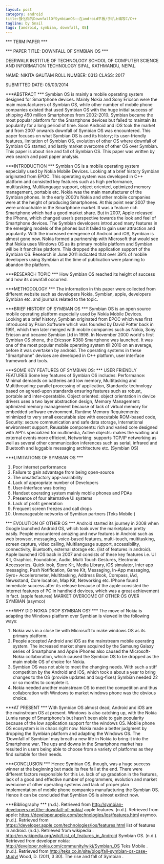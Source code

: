 ```yaml
---
layout: post
category: android
title:强化你的DownfallOfSymbianOS——在android平板/手机上编写C/C++
tagline: by Snail
tags: [android, symbian, downfall, OS]
---
```

 *** TERM PAPER *** 


*** PAPER TITLE: DOWNFALL OF SYMBIAN OS ***



DEERWALK INSTITUE OF TECHNOLOGY
SCHOOL OF COMPUTER SCIENCE AND INFORMATION TECHNOLOGY
SIFAL, KATHMANDU, NEPAL.


NAME: NIKITA GAUTAM
ROLL NUMBER: 0313 
CLASS: 2017
	




SUBMITTED DATE: 05/03/2014


 ***ABSTRACT ***
Symbian OS is mainly a mobile operating system designed for Smartphone devices. Mainly Nokia and Sony Ericson were the main manufacturers of Symbian OS, while other number of mobile phone companies existed that used Symbian OS with the huge initial success of shipping 450 million Smartphones from 2002-2010. Symbian became the most popular platform for the Smartphone devices but failed to maintain its popularity for a long period of time. Soon Android and iOS took the market and from 2007 onwards downfall of Symbian OS was encountered. This paper focuses on what Symbian OS is and its history; its user-friendly features, limitation of Symbian OS, evolution of other OS where downfall of Symbian OS started, and lastly market overcome of other OS over Symbian. This paper is about rise and fall of Symbian OS. This paper was written by web search and past paper analysis. 


***INTRODUCTION ***
Symbian OS is a mobile operating system especially used by Nokia Mobile Devices.  Looking at a brief history Symbian originated from EPOC. This operating system was developed in C++ platform and consisted key features such as high performance, multitasking, Multilanguage support, object oriented, optimized memory management, portable etc. Nokia was the main manufacturer of the Symbian phones.  In the early 2000’s Nokia and other mobile companies were at the height of producing Smartphones. At this point near 2007 they were untouchable in the Smartphone market. It was a feature rich Smartphone which had a good market share. But in 2007, Apple released the iPhone, which changed user’s perspective towards the look and feel of Smartphone devices. The Symbian developers introduced many features in the emerging models of the phones but it failed to gain user attraction and popularity. With the increased emergence of Android and iOS, Symbian is almost gone now. Nokia formed a partnership with Microsoft that would see that Nokia uses Windows OS as its primary mobile platform and Symbian will be it franchise platform. This dropped the application support of the Symbian OS.  Research in June 2011 indicated that over 39% of mobile developers using Symbian at the time of publication were planning to abandon the platform.

 ***RESEARCH TOPIC ***
 How Symbian OS reached its height of success and how its downfall occurred. 
 
 ***METHODOLOGY ***
The information in this paper were collected from different website such as developers Nokia, Symbian, apple, developers Symbian etc. and journals related to the topic. 

 ***BRIEF HISTORY OF SYMBIAN OS ***
Symbian OS is an open source mobile operating platform especially used by Nokia Mobile Devices.  Looking at a brief history, Symbian originated from EPOC which was first introduced by Psion Software which was founded by David Potter back in 1991, which then later merged with mobile companies such as Nokia, Sony Ericson and became Symbian Ltd in 1998. In November 2000 world's first Symbian OS phone, the Ericsson R380 Smartphone was launched. It was one of the most popular mobile operating system till 2010 on an average, before it was overtaken by android. The operating systems in these "Smartphone" devices are developed in C++ platform, user interface framework and tools.

 ***SOME KEY FEATURES OF SYMBIAN OS: ***
USER FRIENDLY FEATURES 
Some key features of Symbian OS includes:  Performance: Minimal demands on batteries and low memory, Multitasking and Multithreading: parallel processing of application, Standards: technology based on agreed-upon standards ensuring features such as robust, portable and inter-operatable. Object oriented: object orientation in device drivers uses a two layer abstraction design, Memory Management: optimized memory management because of lack of virtual memory for embedded software environment, Runtime Memory Requirements: minimized to very small executable size with executable ROM-based code, Security: secure communication and safe data storage, International environment support, Reusable components: rich and varied core designed with API's specialized for multimedia, Active objects: makes the waiting and external events more efficient, Networking: supports TCP/IP networking as well as several other communication inferences such as serial, infrared and Bluetooth and luggable messaging architecture etc. (Symbian OS)

 ***LIMITATIONS OF SYMBIAN OS ***
1.	Poor internet performance
2.	Failure to gain advantage from being open-source
3.	The unsatisfactory app-availability 
4.	Lack of appropriate number of Developers 
5.	User-Interface was boring
6.	Handset operating system mainly mobile phones and PDAs
7.	Presence of four alternative UI systems
8.	Lack of profit generation 
9.	Frequent screen freezes and call drops
10.	Unmanageable networks of Symbian partners 
(Teks Mobile )

*** EVOLUTION OF OTHER OS ***
 Android started its journey in 2008 when Google launched Android OS, which took over the marketplace pretty easily. People encountered amazing and new features in Android such as web browser, messaging, voice-based features, multi-touch, multitasking, screen capture, video calling, Multilanguage support, accessibility, connectivity, Bluetooth, external storage etc. (list of features in android).            
Apple launched iOS back in 2007 and consists of these key features i.e. UI Kit, Graphics, Foundation, Audio, Multi Touch Gestures, Electronic Accessories, Quick look, Store Kit, Media Library, iOS simulator, Inter app messaging, Push Notification, Game Kit, Messaging, In-App messaging, Gyro+ Accelerometer, Multitasking, Address Book, Compass, iAd, Newsstand, Core location, Map Kit, Networking etc.  IPhone found immediate success after its release because of the apple consisted the Internet features of PC in handheld devices, which was a great achievement in fact. (apple features)
MARKET OVERCOME OF OTHER OS OVER SYMBIAN
 (asymco)
 
 
 ***WHY DID NOKIA DROP SYMBIAN OS? ***
The move of Nokia is adapting the Windows platform over Symbian is viewed in the following ways:
1. Nokia was in a close tie with Microsoft to make windows OS as its primary platform.
2. People accepted Android and iOS as the mainstream mobile operating system. The increased market share acquired by the Samsung Galaxy series of Smartphone and Apple iPhones also caused the Microsoft-Nokia collaboration, which caused the Symbian OS to be dropped as the main mobile OS of choice for Nokia. 
3. Symbian OS was not able to meet the changing needs. With such a stiff competition by the Android and iOS, which took a about a year to bring changes to the OS (provide updates and bug-fixes) Symbian needed 22 or so months to complete it. 
4. Nokia needed another mainstream OS to meet the competition and thus collaboration with Windows to market windows phone was the obvious choice.  


 ***AT PRESENT  ***
With Symbian OS almost dead, Android and iOS are the mainstream OS at present. Windows is also catching up, with the Nokia Lumia range of Smartphone's but hasn’t been able to gain popularity because of the low application support for the windows OS. Mobile phone OS ecosystem is in chaos right now.  Nokia made a better judgment by dropping the Symbian platform and adapting the Windows OS. The 'Downfall of Symbian' may breath a new life in Nokia to bring it into the Smartphone war. The ups and downs in the Smartphone market has resulted in users being able to choose from a variety of platforms as they find suitable for their needs.

***CONCLUSION *** 
Hence Symbian OS, though, was a huge success winner at the beginning but made its free fall at the end.   There were different factors responsible for this i.e. lack of up gradation in the features, lack of a good and effective number of programmers, evolution and market overcome of other operating systems and lack of proper plan implementation of mobile phone companies manufacturing the Symbian OS. Hence it can be concluded that Symbian OS is almost extinct now. 

 ***Bibliography ***
(n.d.). Retrieved from http://symbian-developers.net/the-downfall-of-nokia/
apple features. (n.d.). Retrieved from apple: https://developer.apple.com/technologies/ios/features.html
asymco. (n.d.). Retrieved from https://developer.apple.com/technologies/ios/features.html
list of features in android. (n.d.). Retrieved from wikipedia : http://en.wikipedia.org/wiki/List_of_features_in_Android
Symbian OS. (n.d.). Retrieved from developer nokia: http://developer.nokia.com/community/wiki/Symbian_OS
Teks Mobile . (n.d.). Retrieved from http://teks.co.in/site/blog/fall-symbian-os-case-study/
Wood, D. (2011, 3 30). The rise and fall of Symbian .










